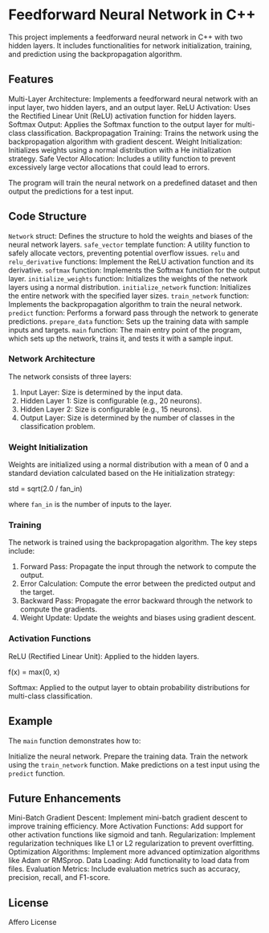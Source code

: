 # Feedforward Neural Network in C++

This project implements a feedforward neural network in C++ with two hidden layers. It includes functionalities for network initialization, training, and prediction using the backpropagation algorithm.

## Features

Multi-Layer Architecture: Implements a feedforward neural network with an input layer, two hidden layers, and an output layer.
ReLU Activation: Uses the Rectified Linear Unit (ReLU) activation function for hidden layers.
Softmax Output: Applies the Softmax function to the output layer for multi-class classification.
Backpropagation Training: Trains the network using the backpropagation algorithm with gradient descent.
Weight Initialization: Initializes weights using a normal distribution with a He initialization strategy.
Safe Vector Allocation: Includes a utility function to prevent excessively large vector allocations that could lead to errors.

The program will train the neural network on a predefined dataset and then output the predictions for a test input.

## Code Structure

`Network` struct: Defines the structure to hold the weights and biases of the neural network layers.
`safe_vector` template function: A utility function to safely allocate vectors, preventing potential overflow issues.
`relu` and `relu_derivative` functions: Implement the ReLU activation function and its derivative.
`softmax` function: Implements the Softmax function for the output layer.
`initialize_weights` function: Initializes the weights of the network layers using a normal distribution.
`initialize_network` function: Initializes the entire network with the specified layer sizes.
`train_network` function: Implements the backpropagation algorithm to train the neural network.
`predict` function: Performs a forward pass through the network to generate predictions.
`prepare_data` function: Sets up the training data with sample inputs and targets.
`main` function: The main entry point of the program, which sets up the network, trains it, and tests it with a sample input.

### Network Architecture

The network consists of three layers:

1.  Input Layer: Size is determined by the input data.
2.  Hidden Layer 1: Size is configurable (e.g., 20 neurons).
3.  Hidden Layer 2: Size is configurable (e.g., 15 neurons).
4.  Output Layer: Size is determined by the number of classes in the classification problem.

### Weight Initialization

Weights are initialized using a normal distribution with a mean of 0 and a standard deviation calculated based on the He initialization strategy:

std = sqrt(2.0 / fan_in)

where `fan_in` is the number of inputs to the layer.

### Training

The network is trained using the backpropagation algorithm.  The key steps include:

1.  Forward Pass: Propagate the input through the network to compute the output.
2.  Error Calculation: Compute the error between the predicted output and the target.
3.  Backward Pass: Propagate the error backward through the network to compute the gradients.
4.  Weight Update: Update the weights and biases using gradient descent.

### Activation Functions

ReLU (Rectified Linear Unit): Applied to the hidden layers.
    
  f(x) = max(0, x)
    
  Softmax: Applied to the output layer to obtain probability distributions for multi-class classification.

## Example

The `main` function demonstrates how to:

Initialize the neural network.
  Prepare the training data.
  Train the network using the `train_network` function.
  Make predictions on a test input using the `predict` function.

## Future Enhancements

  Mini-Batch Gradient Descent: Implement mini-batch gradient descent to improve training efficiency.
  More Activation Functions: Add support for other activation functions like sigmoid and tanh.
  Regularization: Implement regularization techniques like L1 or L2 regularization to prevent overfitting.
  Optimization Algorithms: Implement more advanced optimization algorithms like Adam or RMSprop.
  Data Loading: Add functionality to load data from files.
  Evaluation Metrics: Include evaluation metrics such as accuracy, precision, recall, and F1-score.

## License

Affero License
